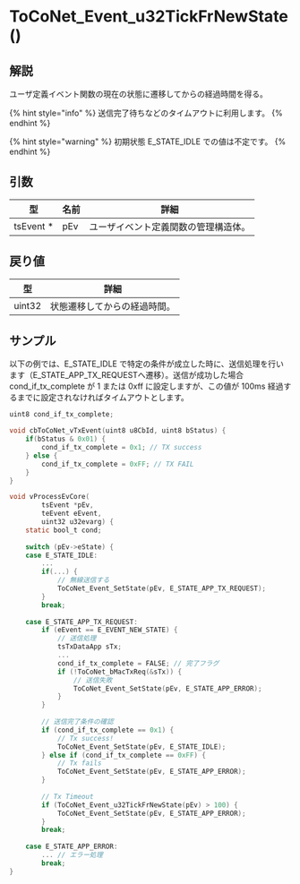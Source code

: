 # ToCoNet_Event_u32TickFrNewState()

## 解説

ユーザ定義イベント関数の現在の状態に遷移してからの経過時間を得る。

{% hint style="info" %}
送信完了待ちなどのタイムアウトに利用します。
{% endhint %}

{% hint style="warning" %}
初期状態 E_STATE_IDLE での値は不定です。
{% endhint %}

## 引数

| 型          | 名前  | 詳細                 |
| ---------- | --- | ------------------ |
| tsEvent \* | pEv | ユーザイベント定義関数の管理構造体。 |

## 戻り値

| 型      | 詳細             |
| ------ | -------------- |
| uint32 | 状態遷移してからの経過時間。 |

## サンプル

以下の例では、E_STATE_IDLE で特定の条件が成立した時に、送信処理を行います（E_STATE_APP_TX_REQUESTへ遷移）。送信が成功した場合 cond_if_tx_complete が 1 または 0xff に設定しますが、この値が 100ms 経過するまでに設定されなければタイムアウトとします。

```c
uint8 cond_if_tx_complete;

void cbToCoNet_vTxEvent(uint8 u8CbId, uint8 bStatus) {
	if(bStatus & 0x01) {
		cond_if_tx_complete = 0x1; // TX success
	} else {
		cond_if_tx_complete = 0xFF; // TX FAIL
	}
}

void vProcessEvCore(
        tsEvent *pEv,
        teEvent eEvent,
        uint32 u32evarg) {
    static bool_t cond;
	
	switch (pEv->eState) {
	case E_STATE_IDLE:
		...
		if(...) {
			// 無線送信する
			ToCoNet_Event_SetState(pEv, E_STATE_APP_TX_REQUEST);
		}
		break;
		
	case E_STATE_APP_TX_REQUEST:
		if (eEvent == E_EVENT_NEW_STATE) {
			// 送信処理
			tsTxDataApp sTx;
			...
			cond_if_tx_complete = FALSE; // 完了フラグ
			if (!ToCoNet_bMacTxReq(&sTx)) {
				// 送信失敗
				ToCoNet_Event_SetState(pEv, E_STATE_APP_ERROR);
			}
		}
		
		// 送信完了条件の確認
		if (cond_if_tx_complete == 0x1) {
			// Tx success!
			ToCoNet_Event_SetState(pEv, E_STATE_IDLE);
		} else if (cond_if_tx_complete == 0xFF) {
			// Tx fails
 			ToCoNet_Event_SetState(pEv, E_STATE_APP_ERROR);
 		}
		
		// Tx Timeout
		if (ToCoNet_Event_u32TickFrNewState(pEv) > 100) {
			ToCoNet_Event_SetState(pEv, E_STATE_APP_ERROR);
		}
		break;
		
	case E_STATE_APP_ERROR:
		... // エラー処理
		break;
}
```

